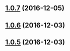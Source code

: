 <a name="1.0.7"></a>
## [1.0.7](https://github.com/HBOCodeLabs/minimal-react-redux-notify/compare/v1.0.6...v1.0.7) (2016-12-05)



<a name="1.0.6"></a>
## [1.0.6](https://github.com/cmelion/minimal-react-redux-notify/compare/v1.0.4...v1.0.6) (2016-12-03)



<a name="1.0.5"></a>
## [1.0.5](https://github.com/cmelion/minimal-react-redux-notify/compare/v1.0.4...v1.0.5) (2016-12-03)



